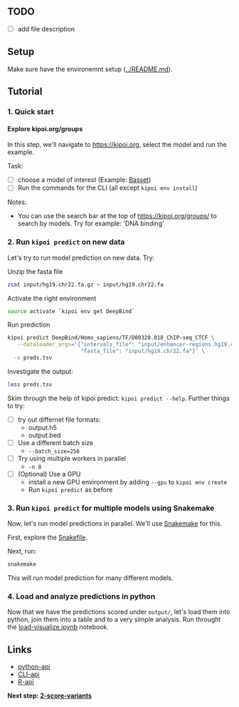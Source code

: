 ## TODO

- [ ] add file description

## Setup

Make sure have the environemnt setup ([../README.md](../README.md)).

## Tutorial

### 1. Quick start 

#### Explore kipoi.org/groups

In this step, we'll navigate to <https://kipoi.org>, select the model and run the example.

Task:
- [ ] choose a model of interest (Example: [Basset](http://kipoi.org/models/Basset/))
- [ ] Run the commands for the CLI (all except `kipoi env install`)

Notes:
- You can use the search bar at the top of <https://kipoi.org/groups/> to search by models. Try for example: 'DNA binding'

### 2. Run `kipoi predict` on new data

Let's try to run model prediction on new data. Try:

Unzip the fasta file
```bash
zcat input/hg19.chr22.fa.gz > input/hg19.chr22.fa
```

Activate the right environment
```bash
source activate `kipoi env get DeepBind`
```

Run prediction
```bash
kipoi predict DeepBind/Homo_sapiens/TF/D00328.018_ChIP-seq_CTCF \
   --dataloader_args='{"intervals_file": "input/enhancer-regions.hg19.chr22.bed.gz",
                       "fasta_file": "input/hg19.chr22.fa"}' \
  -o preds.tsv
```

Investigate the output:

```bash
less preds.tsv
```

Skim through the help of kipoi predict: `kipoi predict --help`. Further things to try:
- [ ] try out differnet file formats:
  - output.h5
  - output.bed
- [ ] Use a different batch size
  - `--batch_size=256`
- [ ] Try using multiple workers in parallel
  - `-n 8`
- [ ] (Optional) Use a GPU
  - install a new GPU environment by adding `--gpu` to `kipoi env create`
  - Run `kipoi predict` as before

### 3. Run `kipoi predict` for multiple models using Snakemake

Now, let's run model predictions in parallel. We'll use [Snakemake](snakemake.readthedocs.io) for this.

First, explore the [Snakefile](./Snakefile).

Next, run:

```bash
snakemake
```

This will run model prediction for many different models.

### 4. Load and analyze predictions in python

Now that we have the predictions scored under `output/`, let's load them into python, join them into a table and to a very simple analysis. Run throught the [load-visualize.ipynb](./load-visualize.ipynb) notebook.

## Links

- [python-api](http://kipoi.org/docs/using/python/)
- [CLI-api](http://kipoi.org/docs/using/cli/)
- [R-api](http://kipoi.org/docs/using/R/)

**Next step: [2-score-variants](2-score-variants)**
